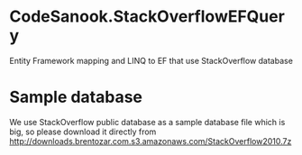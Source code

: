 # CodeSanook.StackOverflowEFQuery

Entity Framework mapping and LINQ to EF that use StackOverflow database

# Sample database
We use StackOverflow public database as a sample database file which is big, 
so please download it directly from http://downloads.brentozar.com.s3.amazonaws.com/StackOverflow2010.7z

